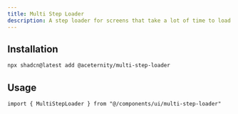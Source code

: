 ```yaml
---
title: Multi Step Loader
description: A step loader for screens that take a lot of time to load.
---
```


## Installation

```bash
npx shadcn@latest add @aceternity/multi-step-loader
```

## Usage

```tsx showLineNumbers
import { MultiStepLoader } from "@/components/ui/multi-step-loader"
```
